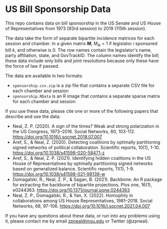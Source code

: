 # US Bill Sponsorship Data
This repo contains data on bill sponsorship in the US Senate and US House of Representatives from 1973 (93rd session) to 2019 (115th session). 

The data take the form of separate bipartite incidence matrices for each session and chamber. In a given matrix **M**, M<sub>ik</sub> = 1 if legislator *i* sponsored bill *k*, and otherwise is 0. The row names contain the legislator's name, party affiliation, state, and GovTrackID. The column names identify the bill; these data include only bills and joint resolutions because only these have the force of law if passed.

The data are available in two formats:
* `sponsorship.csv.zip` is a zip file that contains a separate CSV file for each chamber and session
* `sponsorship.RData` is an R image that contains a separate sparse matrix for each chamber and session

If you use these data, please cite one or more of the following papers that describe and use the data:
* Neal, Z. P. (2020). A sign of the times? Weak and strong polarization in the US Congress, 1973–2016. Social Networks, 60, 103-112. https://doi.org/10.1016/j.socnet.2018.07.007
* Aref, S., & Neal, Z. (2020). Detecting coalitions by optimally partitioning signed networks of political collaboration. Scientific reports, 10(1), 1-10. https://doi.org/10.1038/s41598-020-58471-z
* Aref, S., & Neal, Z. P. (2021). Identifying hidden coalitions in the US House of Representatives by optimally partitioning signed networks based on generalized balance. Scientific reports, 11(1), 1-9. https://doi.org/10.1038/s41598-021-98139-w
* Domagalski, R., Neal, Z. P., & Sagan, B. (2021). Backbone: An R package for extracting the backbone of bipartite projections. Plos one, 16(1), e0244363. https://doi.org/10.1371/journal.pone.0244363
* Neal, Z. P., Domagalski, R., & Yan, X. (2022). Homophily in collaborations among US House Representatives, 1981–2018. Social Networks, 68, 97-106. https://doi.org/10.1016/j.socnet.2021.04.007

If you have any questions about these data, or run into any problems using it, please contact me by email [zpneal@msu.edu](mailto:zpneal@msu.edu) or Twitter (@zpneal).
